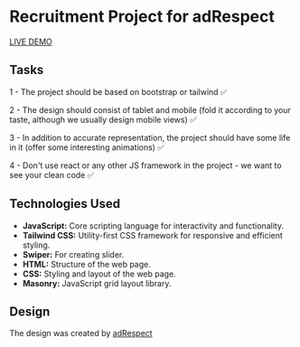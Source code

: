 # Recruitment Project for adRespect

[LIVE DEMO](https://danik3422.github.io/adRespect-test-task/#oferta)

## Tasks

1 - The project should be based on bootstrap or tailwind ✅

2 - The design should consist of tablet and mobile (fold it according to your taste, although we usually design mobile views) ✅

3 - In addition to accurate representation, the project should have some life in it (offer some interesting animations) ✅

4 - Don't use react or any other JS framework in the project - we want to see your clean code ✅

## Technologies Used

- **JavaScript:** Core scripting language for interactivity and functionality.
- **Tailwind CSS:** Utility-first CSS framework for responsive and efficient styling.
- **Swiper:** For creating slider.
- **HTML:** Structure of the web page.
- **CSS:** Styling and layout of the web page.
- **Masonry:** JavaScript grid layout library.

## Design

The design was created by [adRespect](https://adrespect.pl)
